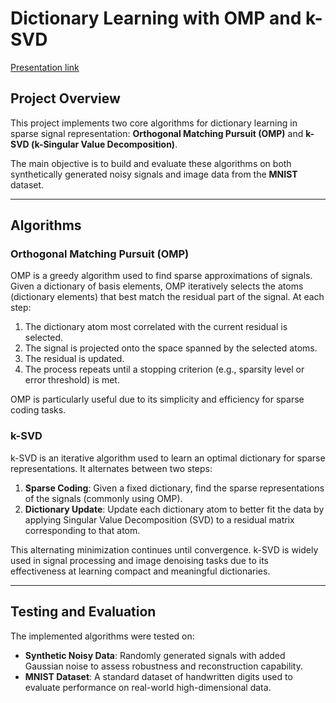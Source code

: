 # Dictionary Learning with OMP and k-SVD

[Presentation link](https://docs.google.com/presentation/d/1ocrZnrfmXJ5VwVtgdtoziGQrNzY5xx9TEyR_2ZuxOQE/edit#slide=id.p)

## Project Overview

This project implements two core algorithms for dictionary learning in sparse signal representation: **Orthogonal Matching Pursuit (OMP)** and **k-SVD (k-Singular Value Decomposition)**.

The main objective is to build and evaluate these algorithms on both synthetically generated noisy signals and image data from the **MNIST** dataset.

---

## Algorithms

### Orthogonal Matching Pursuit (OMP)

OMP is a greedy algorithm used to find sparse approximations of signals. Given a dictionary of basis elements, OMP iteratively selects the atoms (dictionary elements) that best match the residual part of the signal. At each step:

1. The dictionary atom most correlated with the current residual is selected.
2. The signal is projected onto the space spanned by the selected atoms.
3. The residual is updated.
4. The process repeats until a stopping criterion (e.g., sparsity level or error threshold) is met.

OMP is particularly useful due to its simplicity and efficiency for sparse coding tasks.

### k-SVD

k-SVD is an iterative algorithm used to learn an optimal dictionary for sparse representations. It alternates between two steps:

1. **Sparse Coding**: Given a fixed dictionary, find the sparse representations of the signals (commonly using OMP).
2. **Dictionary Update**: Update each dictionary atom to better fit the data by applying Singular Value Decomposition (SVD) to a residual matrix corresponding to that atom.

This alternating minimization continues until convergence. k-SVD is widely used in signal processing and image denoising tasks due to its effectiveness at learning compact and meaningful dictionaries.

---

## Testing and Evaluation

The implemented algorithms were tested on:

- **Synthetic Noisy Data**: Randomly generated signals with added Gaussian noise to assess robustness and reconstruction capability.
- **MNIST Dataset**: A standard dataset of handwritten digits used to evaluate performance on real-world high-dimensional data.


